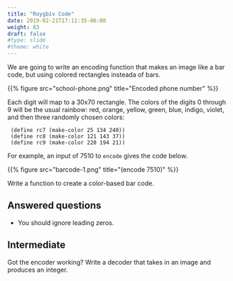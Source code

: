 ```yaml
---
title: "Roygbiv Code"
date: 2019-02-21T17:11:35-06:00
weight: 83
draft: false
#type: slide
#theme: white
---
```


We are going to write an encoding function that makes an image like a
bar code, but using colored rectangles insteada of bars.

{{% figure src="school-phone.png" title="Encoded phone number" %}}

Each digit will map to a 30x70 rectangle. The colors of the digits 0
through 9 will be the usual rainbow: red, orange, yellow, green, blue, indigo, violet, and then three randomly chosen colors:

     (define rc7 (make-color 25 134 240))
     (define rc8 (make-color 121 143 37))
     (define rc9 (make-color 220 194 21))

For example, an input of 7510 to `encode` gives the code below.

{{% figure src="barcode-1.png" title="(encode 7510)" %}}

Write a function to create a color-based bar code.

## Answered questions

* You should ignore leading zeros.

## Intermediate

Got the encoder working? Write a decoder that takes in an image and
produces an integer.

